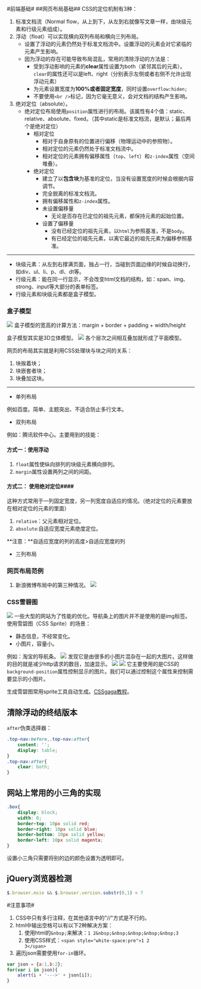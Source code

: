 #前端基础#
##网页布局基础##
CSS的定位机制有3种：

1. 标准文档流（Normal flow，从上到下，从左到右就像写文章一样，由块级元素和行级元素组成）。
2. 浮动（float）可以实现横向双列布局和横向三列布局。
	- 设置了浮动的元素仍然处于标准文档流中。设置浮动的元素会对它紧临的元素产生影响。
	- 因为浮动的存在可能导致布局混乱，常用的清除浮动的方法是：
		- 受到浮动影响的元素的**clear**属性设置为both（紧邻其后的元素）。`clear`的属性还可以是left、right（分别表示左侧或者右侧不允许出现浮动元素）
		- 为元素设置宽度为**100%**或者**固定宽度**，同时设置`overflow:hiden;`
		- 不要使用`<br />`标记，因为它毫无意义，会对文档的结构产生影响。
3. 绝对定位（absolute）。
	- 绝对定位布局使用`position`属性进行的布局。该属性有4个值：static、relative、absolute、fixed。（其中static是标准文档流，是默认；最后两个是绝对定位）
		- 相对定位
			- 相对于自身原有的位置进行偏移（物理运动中的参照物）。
			- 相对定位的元素仍然处于标准文档流中。
			- 相对定位的元素拥有偏移属性（`top`、`left`）和`z-index`属性（空间堆叠）。
		- 绝对定位
			- 建立了以**包含块**为基准的定位，当没有设置宽度的时候会根据内容调节。
			- 完全脱离的标准文档流。
			- 拥有偏移属性和`z-index`属性。
			- 未设置偏移量
				- 无论是否存在已定位的祖先元素，都保持元素的起始位置。
			- 设置了偏移量
				- 没有已经定位的祖先元素，以`html`为参照基准，不是`body`。
				- 有已经定位的祖先元素，以离它最近的祖先元素为偏移参照基准。

----------

- 块级元素：从左到右撑满页面，独占一行，当碰到页面边缘的时候自动换行，如div、ul、li、p、dl、dt等。
- 行级元素：能在同一行显示，不会改变html文档的结构，如：span、img、strong、input等大部分的表单标签。
- 行级元素和块级元素都是盒子模型。

### 盒子模型 ###
![](http://i.imgur.com/xJV03Ss.jpg)
盒子模型的宽高的计算方法：margin + border + padding + width/height

盒子模型其实是3D立体模型。
![](http://i.imgur.com/fWpDo8i.jpg)
各个层次之间相互叠加就形成了平面模型。

网页的布局其实就是利用CSS处理块与块之间的关系：

1. 块挨着块；
2. 块嵌套者块；
3. 块叠加这块。

----------

- 单列布局

例如百度。简单、主题突出、不适合防止多行文本。

- 双列布局

例如：腾讯软件中心。主要用到的技能：
#### 方式一：使用浮动 ####

1. `float`属性使纵向排列的块级元素横向排列。
2. `margin`属性设置两列之间的间距。

#### 方式二： 使用绝对定位####
这种方式常用于一列固定宽度，另一列宽度自适应的情况。（绝对定位的元素要放在相对定位的元素的里面）

1. `relative`：父元素相对定位。
2. `absolute`:自适应宽度元素绝度定位。

**注意：**自适应宽度的列的高度>自适应宽度的列

- 三列布局

### 网页布局范例 ###
1. 新浪微博布局中的第三种情况。
![](http://i.imgur.com/jcmuVIU.jpg)

### CSS雪碧图 ###
![](http://i.imgur.com/RDHNItr.jpg)
一些大型的网站为了性能的优化。导航条上的图片并不是使用的是img标签。使用雪碧图（CSS Sprite）的场景：

- 静态信息，不经常变化。
- 小图片，容量小。

例如：淘宝的导航条。
![](http://i.imgur.com/GowMdOB.jpg)
发现它是由很多的小图片混杂在一起的大图片。这样做的目的就是减少http请求的数目，加速显示。
![](http://i.imgur.com/uJVBSIc.png)
![](http://i.imgur.com/j7LAPz2.jpg)
它主要使用的是CSS的`background-position`属性控制显示的图片。我们可以通过控制这个属性来控制需要显示的小图片。

生成雪碧图常用sprite工具自动生成。[CSSgaga教程](http://www.99css.com/1524/)。

## 清除浮动的终结版本

`after`伪类选择器：

```css
.top-nav:before,.top-nav:after{
    content: '';
    display: table;
}
.top-nav:after{
    clear: both;
}
```

## 网站上常用的小三角的实现

```css
.box{
    display: block;
    width: 0;
    border-top: 10px solid red;
    border-right: 10px solid blue;
    border-bottom: 10px solid yellow;
    border-left: 10px solid magenta;
}
```

设置小三角只需要将别的边的颜色设置为透明即可。

## jQuery浏览器检测

```js
$.browser.msie && $.browser.version.substr(0,1) < 7
```

#注意事项#

1. CSS中只有多行注释，在其他语言中的"//"方式是不行的。
2. html中输出空格可以有以下2种解决方案：
	1.  使用html的`&nbsp;`来解决：`1 2&nbsp;&nbsp;&nbsp;&nbsp;&nbsp;3`
	2.  使用CSS样式：`<span style="white-space:pre">1 2          3</span>`
3.  遍历json需要使用`for-in`循环。

```js
var json = {a:1,b:2};
for(var i in json){
    alert(i + '--->' + json[i]);
}
```